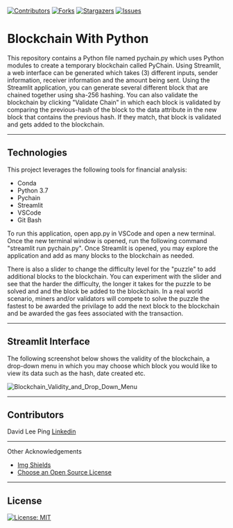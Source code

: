 
<!-- Find and Replace All [repo_name] -->
<!-- Replace [product-screenshot] [product-url] -->
<!-- Other Badgets https://naereen.github.io/badges/ -->
[![Contributors][contributors-shield]][contributors-url]
[![Forks][forks-shield]][forks-url]
[![Stargazers][stars-shield]][stars-url]
[![Issues][issues-shield]][issues-url]



# Blockchain With Python
This repository contains a Python file named pychain.py which uses Python modules to create a temporary blockchain called PyChain. Using Streamlit, a web interface can be generated which takes (3) different inputs, sender information, receiver information and the amount being sent. Using the Streamlit application, you can generate several different block that are chained together using sha-256 hashing. You can also validate the blockchain by clicking "Validate Chain" in which each block is validated by comparing the previous-hash of the block to the data attribute in the new block that contains the previous hash. If they match, that block is validated and gets added to the blockchain.

---

## Technologies

This project leverages the following tools for financial analysis:

- Conda
- Python 3.7
- Pychain
- Streamlit
- VSCode
- Git Bash

To run this application, open app.py in VSCode and open a new terminal. Once the new terminal window is opened, run the following command "streamlit run pychain.py". Once Streamlit is opened, you may explore the application and add as many blocks to the blockchain as needed.

There is also a slider to change the difficulty level for the "puzzle" to add additional blocks to the blockchain. You can experiment with the slider and see that the harder the difficulty, the longer it takes for the puzzle to be solved and and the block be added to the blockchain. In a real world scenario, miners and/or validators will compete to solve the puzzle the fastest to be awarded the privilage to add the next block to the blockchain and be awarded the gas fees associated with the transaction.

---
## Streamlit Interface

The following screenshot below shows the validity of the blockchain, a drop-down menu in which you may choose which block you would like to view its data such as the hash, date created etc.

![Blockchain_Validity_and_Drop_Down_Menu](https://user-images.githubusercontent.com/96163075/166614798-4f28d302-d86e-4425-a223-21bcc4f73182.PNG)

---

## Contributors
David Lee Ping [Linkedin](https://www.linkedin.com/in/david-lee-ping/)

---
Other Acknowledgements
* [Img Shields](https://shields.io)
* [Choose an Open Source License](https://choosealicense.com)

<!-- MARKDOWN LINKS & IMAGES -->
<!-- https://www.markdownguide.org/basic-syntax/#reference-style-links -->
[contributors-shield]: https://img.shields.io/github/contributors/davidlp94/18-Blockchain-With-Python.svg?style=for-the-badge
[contributors-url]: https://github.com/davidlp94/18-Blockchain-With-Python/graphs/contributors
[forks-shield]: https://img.shields.io/github/forks/davidlp94/18-Blockchain-With-Python.svg?style=for-the-badge
[forks-url]: https://github.com/davidlp94/18-Blockchain-With-Python/network/members
[stars-shield]: https://img.shields.io/github/stars/davidlp94/18-Blockchain-With-Python.svg?style=for-the-badge
[stars-url]: https://github.com/davidlp94/18-Blockchain-With-Python/stargazers
[issues-shield]: https://img.shields.io/github/issues/davidlp94/18-Blockchain-With-Python/network/members?style=for-the-badge
[issues-url]: https://github.com/davidlp94/18-Blockchain-With-Python/issues
[license-url]: https://choosealicense.com/licenses/mit/#

---
## License

[![License: MIT](https://img.shields.io/badge/License-MIT-blue.svg)](https://opensource.org/licenses/MIT)
